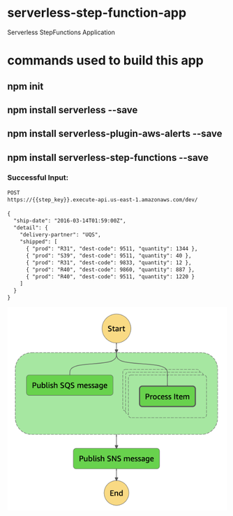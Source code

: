 # serverless-step-function-app
Serverless StepFunctions Application

# commands used to build this app
## npm init
## npm install serverless --save
## npm install serverless-plugin-aws-alerts --save
## npm install serverless-step-functions --save






### Successful Input:

```
POST
https://{{step_key}}.execute-api.us-east-1.amazonaws.com/dev/

{
  "ship-date": "2016-03-14T01:59:00Z",
  "detail": {
    "delivery-partner": "UQS",
    "shipped": [
      { "prod": "R31", "dest-code": 9511, "quantity": 1344 },
      { "prod": "S39", "dest-code": 9511, "quantity": 40 },
      { "prod": "R31", "dest-code": 9833, "quantity": 12 },
      { "prod": "R40", "dest-code": 9860, "quantity": 887 },
      { "prod": "R40", "dest-code": 9511, "quantity": 1220 }
    ]
  }
}
```
![Successful Order](/step-function-flow.png "Successful Order")